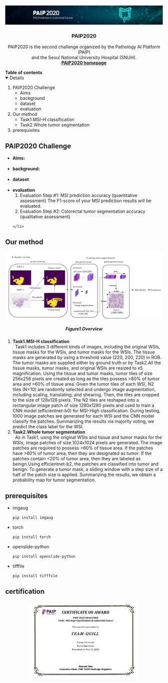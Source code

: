 

<!-- PROJECT LOGO -->
<p align="center">
    <a href="https://paip2020.grand-challenge.org">
        <img src="data/images/logo.jpg" alt="Logo">
    </a>
    <h3 align="center">PAIP2020</h3>
    <p align="center"> 
        PAIP2020 is the second challenge organized by the Pathology AI Platform (PAIP) <br>and the Seoul National University Hospital (SNUH).
    <br>
        <a href="https://paip2020.grand-challenge.org"><strong>PAIP2020 homepage</strong></a>
    </p>      
</p>



<!--Table of Contents--!>

<strong>Table of contents</strong>
<details open="open">
    <ol>
        <li>
            PAIP2020 Challenge
            <ul>
                <li>Aims</li>
                <li>background</li>
                <li>dataset</li>
                <li>evaluation</li>
            </ul>
        </li>
        <li>
            Our method
            <ul>
                <li>Task1.MSI-H classification</li>
                <li>Task2.Whole tumor segmentation</li>
            
            </ul>
        </li>
       
        <li>
            prerequisites
        </li>
    </ol>
</details>



<!--PAIP2020 challenge-->
## PAIP2020 Challenge

<ul>
    <li><strong>Aims:</strong></li>
    &nbsp;
    <li><strong>background:</strong></li>
    &nbsp;
    <li><strong>dataset</strong></li>
    &nbsp;
    <li><strong>evaluation</strong>
        <ol>
            <li >Evaluation Step #1:  MSI prediction accuracy (quantitative assessment)   The F1-score of your MSI prediction results will be evaluated.</li>
            <li>Evaluation Step #2:  Colorectal tumor segmentation accuracy (qualitative assessment)</li>
        </ol>
 

    </li>
 

</ul>


<!-- ABOUT THE PROJECT -->
## Our method
<p align="center">
    <img src="data/images/overview.PNG" alt="overview">
    <h5 align="center">Figure1.Overview</h5>
</p>
<ol>
    <li><strong>Task1.MSI-H classification</strong></li>
    &nbsp;
    Task1 includes 3 different kinds of images, including the original WSIs, tissue masks for the WSIs, and tumor masks for the WSIs. The tissue masks are generated by using a threshold value (220, 200, 220) in RGB. The tumor masks are supplied either by ground truth or by Task2.All the tissue masks, tumor masks, and original WSIs are resized to x5 magnification. Using the tissue and tumor masks, tumor tiles of size 256x256 pixels are created as long as the tiles possess >80% of tumor area and >60% of tissue area. Given the tumor tiles of each WSI, N2 tiles (N=10) are randomly selected and undergo image augmentation, including scaling, translating, and shearing. Then, the tiles are cropped to the size of 128x128 pixels. The N2 tiles are reshaped into a rectangular image patch of size 1280x1280 pixels and used to train a CNN model (efficientnet-b0) for MSI-High classification. During testing, 1000 image patches are generated for each WSI and the CNN model classify the patches. Summarizing the results via majority voting, we predict the class label for the WSI. 
  <li><strong>Task2.Whole tumor segmentation</strong></li>
    &nbsp;
    As in Task1, using the original WSIs and tissue and tumor masks for the WSIs, image patches of size 1024x1024 pixels are generated. The image patches are required to possess >60% of tissue area. If the patches have >80% of tumor area, then they are designated as tumor. If the patches contain <20% of tumor area, then they are labeled as benign.Using efficientnet-b2, the patches are classified into tumor and benign. To generate a tumor mask, a sliding window with a step size of a half of the patch size is applied. Summarizing the results, we obtain a probability map for tumor segmentation.

</ol>

<!--prerequisites-->
## prerequisites
* imgaug
  ```sh
  pip install imgaug
  ```
* torch
  ```sh
  pip install torch
  ```
* openslide-python
  ```sh
  pip install openslide-python
  ```
* tifffile
  ```sh
  pip install tifffile
  ```


<!--certification-->
## certification
<p align="center">
    <img src="data/images/certicification.PNG" alt="Logo" width="70%" >

</p>


